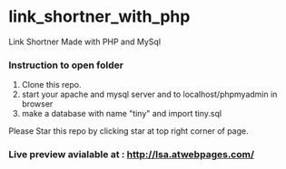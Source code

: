 # link_shortner_with_php
Link Shortner Made with PHP and MySql

### Instruction to open folder
1. Clone this repo.
2. start your apache and mysql server and to localhost/phpmyadmin in browser
3. make a database with name "tiny" and import tiny.sql

Please Star this repo by clicking star at top right corner of page.



### Live preview avialable at : http://lsa.atwebpages.com/
